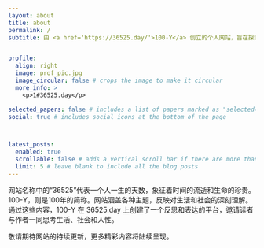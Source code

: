 ```yaml
---
layout: about
title: about
permalink: /
subtitle: 由 <a href='https://36525.day/'>100-Y</a> 创立的个人网站，旨在探索和分享，跨时间的文化共鸣与深刻思考。


profile:
  align: right
  image: prof_pic.jpg
  image_circular: false # crops the image to make it circular
  more_info: >
    <p>1#36525.day</p>

selected_papers: false # includes a list of papers marked as "selected={true}"
social: true # includes social icons at the bottom of the page



latest_posts:
  enabled: true
  scrollable: false # adds a vertical scroll bar if there are more than 3 new posts items
  limit: 5 # leave blank to include all the blog posts
---
```


网站名称中的“36525”代表一个人一生的天数，象征着时间的流逝和生命的珍贵。100-Y，则是100年的简称。网站涵盖各种主题，反映对生活和社会的深刻理解。通过这些内容，100-Y 在 36525.day 上创建了一个反思和表达的平台，邀请读者与作者一同思考生活、社会和人性。

敬请期待网站的持续更新，更多精彩内容将陆续呈现。
